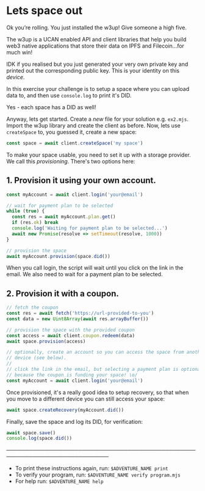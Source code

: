 # Lets space out

Ok you’re rolling. You just installed the w3up! Give someone a high five.

The w3up is a UCAN enabled API and client libraries that help you build web3 native applications that store their data on IPFS and Filecoin...for much win!

IDK if you realised but you just generated your very own private key and printed out the corresponding public key. This is your identity on this _device_.

In this exercise your challenge is to setup a space where you can upload data to, and then use `console.log` to print it's DID.

Yes - each space has a DID as well!

Anyway, lets get started. Create a _new_ file for your solution e.g. `ex2.mjs`. Import the w3up library and create the client as before. Now, lets use `createSpace` to, you guessed it, create a new space:

```js
const space = await client.createSpace('my space')
```

To make your space usable, you need to set it up with a storage provider. We call this _provisioning_. There's two options here:

## 1. Provision it using your own account.

```js
const myAccount = await client.login('your@email')

// wait for payment plan to be selected
while (true) {
  const res = await myAccount.plan.get()
  if (res.ok) break
  console.log('Waiting for payment plan to be selected...')
  await new Promise(resolve => setTimeout(resolve, 1000))
}

// provision the space
await myAccount.provision(space.did())
```

When you call login, the script will wait until you click on the link in the email. We also need to wait for a payment plan to be selected.

## 2. Provision it with a coupon.

```js
// fetch the coupon
const res = await fetch('https://url-provided-to-you')
const data = new Uint8Array(await res.arrayBuffer())

// provision the space with the provided coupon
const access = await client.coupon.redeem(data)
await space.provision(access)

// optionally, create an account so you can access the space from another
// device (see below).
//
// click the link in the email, but selecting a payment plan is optional, 
// because the coupon is funding your space! \o/
const myAccount = await client.login('your@email')
```

Once provisioned, it's a really good idea to setup recovery, so that when you move to a different device you can still access your space:

```js
await space.createRecovery(myAccount.did())
```

Finally, save the space and log its DID, for verification:

```js
await space.save()
console.log(space.did())
```

─────────────────────────────────────────────────────────────────────────────
* To print these instructions again, run: `$ADVENTURE_NAME print`
* To verify your program, run: `$ADVENTURE_NAME verify program.mjs`
* For help run: `$ADVENTURE_NAME help`
